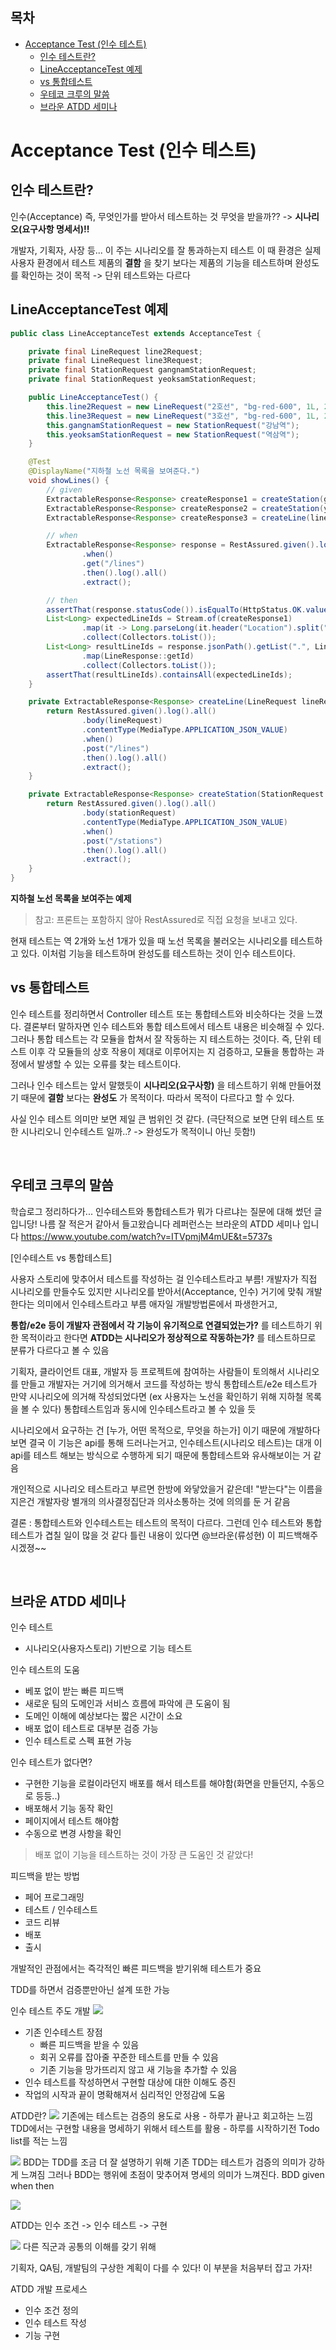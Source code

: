 ## 목차
- [Acceptance Test (인수 테스트)](#acceptance-test-인수-테스트)
  - [인수 테스트란?](#인수-테스트란)
  - [LineAcceptanceTest 예제](#lineacceptancetest-예제)
  - [vs 통합테스트](#vs-통합테스트)
  - [우테코 크루의 말씀](#우테코-크루의-말씀)
  - [브라운 ATDD 세미나](#브라운-atdd-세미나)


# Acceptance Test (인수 테스트)

## 인수 테스트란?
인수(Acceptance) 즉, 무엇인가를 받아서 테스트하는 것
무엇을 받을까?? -> __시나리오(요구사항 명세서)!!__

개발자, 기획자, 사장 등... 이 주는 시나리오를 잘 통과하는지 테스트
이 때 환경은 실제 사용자 환경에서 테스트
제품의 __결함__ 을 찾기 보다는 제품의 기능을 테스트하며 완성도를 확인하는 것이 목적 -> 단위 테스트와는 다르다

## LineAcceptanceTest 예제

```java
public class LineAcceptanceTest extends AcceptanceTest {

    private final LineRequest line2Request;
    private final LineRequest line3Request;
    private final StationRequest gangnamStationRequest;
    private final StationRequest yeoksamStationRequest;

    public LineAcceptanceTest() {
        this.line2Request = new LineRequest("2호선", "bg-red-600", 1L, 2L, 4);
        this.line3Request = new LineRequest("3호선", "bg-red-600", 1L, 2L, 5);
        this.gangnamStationRequest = new StationRequest("강남역");
        this.yeoksamStationRequest = new StationRequest("역삼역");
    }

    @Test
    @DisplayName("지하철 노선 목록을 보여준다.")
    void showLines() {
        // given
        ExtractableResponse<Response> createResponse1 = createStation(gangnamStationRequest);
        ExtractableResponse<Response> createResponse2 = createStation(yeoksamStationRequest);
        ExtractableResponse<Response> createResponse3 = createLine(line2Request);

        // when
        ExtractableResponse<Response> response = RestAssured.given().log().all()
                .when()
                .get("/lines")
                .then().log().all()
                .extract();

        // then
        assertThat(response.statusCode()).isEqualTo(HttpStatus.OK.value());
        List<Long> expectedLineIds = Stream.of(createResponse1)
                .map(it -> Long.parseLong(it.header("Location").split("/")[2]))
                .collect(Collectors.toList());
        List<Long> resultLineIds = response.jsonPath().getList(".", LineResponse.class).stream()
                .map(LineResponse::getId)
                .collect(Collectors.toList());
        assertThat(resultLineIds).containsAll(expectedLineIds);
    }

    private ExtractableResponse<Response> createLine(LineRequest lineRequest) {
        return RestAssured.given().log().all()
                .body(lineRequest)
                .contentType(MediaType.APPLICATION_JSON_VALUE)
                .when()
                .post("/lines")
                .then().log().all()
                .extract();
    }

    private ExtractableResponse<Response> createStation(StationRequest stationRequest) {
        return RestAssured.given().log().all()
                .body(stationRequest)
                .contentType(MediaType.APPLICATION_JSON_VALUE)
                .when()
                .post("/stations")
                .then().log().all()
                .extract();
    }
}

```

__지하철 노선 목록을 보여주는 예제__
> 참고: 프론트는 포함하지 않아 RestAssured로 직접 요청을 보내고 있다.

현재 테스트는 역 2개와 노선 1개가 있을 때 노선 목록을 불러오는 시나리오를 테스트하고 있다. 이처럼 기능을 테스트하며 완성도를 테스트하는 것이 인수 테스트이다.

## vs 통합테스트
인수 테스트를 정리하면서 Controller 테스트 또는 통합테스트와 비슷하다는 것을 느꼈다.
결론부터 말하자면 인수 테스트와 통합 테스트에서 테스트 내용은 비슷해질 수 있다.
그러나 통합 테스트는 각 모듈을 합쳐서 잘 작동하는 지 테스트하는 것이다.
즉, 단위 테스트 이후 각 모듈들의 상호 작용이 제대로 이루어지는 지 검증하고, 모듈을 통합하는 과정에서 발생할 수 있는 오류를 찾는 테스트이다.

그러나 인수 테스트는 앞서 말했듯이 __시나리오(요구사항)__ 을 테스트하기 위해 만들어졌기 때문에 __결함__ 보다는 __완성도__ 가 목적이다. 따라서 목적이 다르다고 할 수 있다.

사실 인수 테스트 의미만 보면 제일 큰 범위인 것 같다.
(극단적으로 보면 단위 테스트 또한 시나리오니 인수테스트 일까..? -> 완성도가 목적이니 아닌 듯함!)

<br>

## 우테코 크루의 말씀
학습로그 정리하다가... 인수테스트와 통합테스트가 뭐가 다르냐는 질문에 대해 썼던 글입니당! 나름 잘 적은거 같아서 들고왔습니다
레퍼런스는 브라운의 ATDD 세미나 입니다 https://www.youtube.com/watch?v=ITVpmjM4mUE&t=5737s

[인수테스트 vs 통합테스트]

사용자 스토리에 맞추어서 테스트를 작성하는 걸 인수테스트라고 부름!
개발자가 직접 시나리오를 만들수도 있지만 시나리오를 받아서(Acceptance, 인수) 거기에 맞춰 개발한다는 의미에서 인수테스트라고 부름
애자일 개발방법론에서 파생한거고, 

__통합/e2e 등이 개발자 관점에서 각 기능이 유기적으로 연결되었는가?__
를 테스트하기 위한 목적이라고 한다면
__ATDD는 시나리오가 정상적으로 작동하는가?__
를 테스트하므로 분류가 다르다고 볼 수 있음

기획자, 클라이언트 대표, 개발자 등 프로젝트에 참여하는 사람들이 토의해서 시나리오를 만들고 개발자는 거기에 의거해서 코드를 작성하는 방식
통합테스트/e2e 테스트가 만약 시나리오에 의거해 작성되었다면 (ex 사용자는 노선을 확인하기 위해 지하철 목록을 볼 수 있다) 통합테스트임과 동시에 인수테스트라고 볼 수 있을 듯

시나리오에서 요구하는 건 [누가, 어떤 목적으로, 무엇을 하는가] 이기 때문에 개발하다 보면 결국 이 기능은 api를 통해 드러나는거고, 인수테스트(시나리오 테스트)는 대개 이 api를 테스트 해보는 방식으로 수행하게 되기 때문에 통합테스트와 유사해보이는 거 같음

개인적으로 시나리오 테스트라고 부르면 한방에 와닿았을거 같은데!
"받는다"는 이름을 지은건 개발자랑 별개의 의사결정집단과 의사소통하는 것에 의의를 둔 거 같음

결론 : 통합테스트와 인수테스트는 테스트의 목적이 다르다. 그런데 인수 테스트와 통합 테스트가 겹칠 일이 많을 것 같다
틀린 내용이 있다면 @브라운(류성현) 이 피드백해주시겠졍~~

<br>

## 브라운 ATDD 세미나
인수 테스트
- 시나리오(사용자스토리) 기반으로 기능 테스트

인수 테스트의 도움
- 베포 없이 받는 빠른 피드백
- 새로운 팀의 도메인과 서비스 흐름에 파악에 큰 도움이 됨
- 도메인 이해에 예상보다는 짧은 시간이 소요
- 배포 없이 테스트로 대부분 검증 가능
- 인수 테스트로 스펙 표현 가능

인수 테스트가 없다면?
- 구현한 기능을 로컬이라던지 배포를 해서 테스트를 해야함(화면을 만들던지, 수동으로 등등..)
- 배포해서 기능 동작 확인
- 페이지에서 테스트 해야함
- 수동으로 변경 사항을 확인

> 배포 없이 기능을 테스트하는 것이 가장 큰 도움인 것 같았다!

피드백을 받는 방법
- 페어 프로그래밍
- 테스트 / 인수테스트
- 코드 리뷰
- 배포
- 출시

개발적인 관점에서는 즉각적인 빠른 피드백을 받기위해 테스트가 중요

TDD를 하면서 검증뿐만아닌 설계 또한 가능

인수 테스트 주도 개발
![](./images/2021-06-14-13-16-46.png)
- 기존 인수테스트 장점
  - 빠른 피드백을 받을 수 있음
  - 회귀 오류를 잡아줄 꾸준한 테스트를 만들 수 있음
  - 기존 기능을 망가뜨리지 않고 새 기능을 추가할 수 있음
- 인수 테스트를 작성하면서 구현할 대상에 대한 이해도 증진
- 작업의 시작과 끝이 명확해져서 심리적인 안정감에 도움

ATDD란?
![](./images/2021-06-14-13-19-15.png)
기존에는 테스트는 검증의 용도로 사용 - 하루가 끝나고 회고하는 느낌
TDD에서는 구현할 내용을 명세하기 위해서 테스트를 활용 - 하루를 시작하기전 Todo list를 적는 느낌


![](./images/2021-06-14-13-20-50.png)
BDD는 TDD를 조금 더 잘 설명하기 위해
기존 TDD는 테스트가 검증의 의미가 강하게 느껴짐
그러나 BDD는 행위에 초점이 맞추어져 명세의 의미가 느껴진다.
BDD
given when then

![](./images/2021-06-14-13-22-12.png)

ATDD는 
인수 조건 -> 인수 테스트 -> 구현


![](./images/2021-06-14-13-23-32.png)
다른 직군과 공통의 이해를 갖기 위해

기획자, QA팀, 개발팀의 구상한 계획이 다를 수 있다!
이 부분을 처음부터 잡고 가자!

ATDD 개발 프로세스
- 인수 조건 정의
- 인수 테스트 작성
- 기능 구현